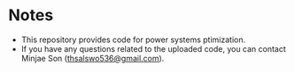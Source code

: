 # Notes
- This repository provides code for power systems ptimization.
- If you have any questions related to the uploaded code, you can contact Minjae Son (thsalswo536@gmail.com).
